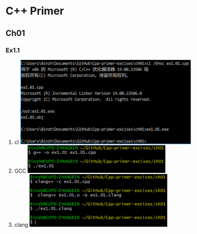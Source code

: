 # C++ Primer
## Ch01
### Ex1.1
1. cl
![image](https://github.com/DerekZB/Cpp-primer-excises/blob/master/ch01/img/ex1.01_00.PNG?raw=true)
2. GCC
![image](https://github.com/DerekZB/Cpp-primer-excises/blob/master/ch01/img/ex1.01_01.PNG?raw=true)
3. clang
![image](https://github.com/DerekZB/Cpp-primer-excises/blob/master/ch01/img/ex1.01_02.PNG?raw=true)
